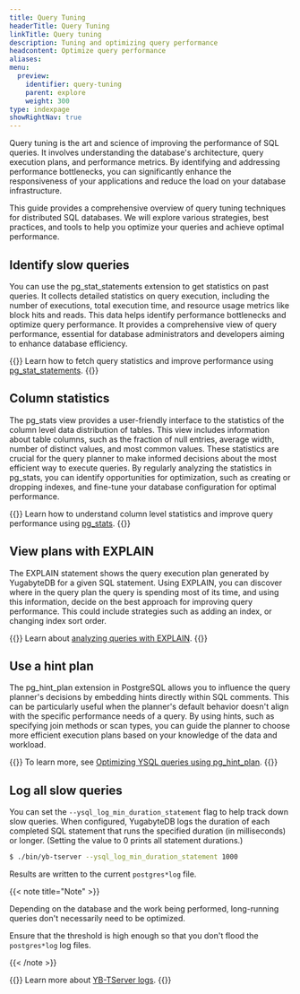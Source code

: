 ```yaml
---
title: Query Tuning
headerTitle: Query Tuning
linkTitle: Query tuning
description: Tuning and optimizing query performance
headcontent: Optimize query performance
aliases:
menu:
  preview:
    identifier: query-tuning
    parent: explore
    weight: 300
type: indexpage
showRightNav: true
---
```


Query tuning is the art and science of improving the performance of SQL queries. It involves understanding the database's architecture, query execution plans, and performance metrics. By identifying and addressing performance bottlenecks, you can significantly enhance the responsiveness of your applications and reduce the load on your database infrastructure.

This guide provides a comprehensive overview of query tuning techniques for distributed SQL databases. We will explore various strategies, best practices, and tools to help you optimize your queries and achieve optimal performance.

## Identify slow queries

You can use the pg_stat_statements extension to get statistics on past queries. It collects detailed statistics on query execution, including the number of executions, total execution time, and resource usage metrics like block hits and reads. This data helps identify performance bottlenecks and optimize query performance. It provides a comprehensive view of query performance, essential for database administrators and developers aiming to enhance database efficiency.

{{<lead link="./pg-stat-statements/">}}
Learn how to fetch query statistics and improve performance using [pg_stat_statements](./pg-stat-statements/).
{{</lead>}}

## Column statistics

The pg_stats view provides a user-friendly interface to the statistics of the column level data distribution of tables. This view includes information about table columns, such as the fraction of null entries, average width, number of distinct values, and most common values. These statistics are crucial for the query planner to make informed decisions about the most efficient way to execute queries. By regularly analyzing the statistics in pg_stats, you can identify opportunities for optimization, such as creating or dropping indexes, and fine-tune your database configuration for optimal performance.

{{<lead link="./pg-stats/">}}
Learn how to understand column level statistics and improve query performance using [pg_stats](./pg-stats/).
{{</lead>}}

## View plans with EXPLAIN

The EXPLAIN statement shows the query execution plan generated by YugabyteDB for a given SQL statement. Using EXPLAIN, you can discover where in the query plan the query is spending most of its time, and using this information, decide on the best approach for improving query performance. This could include strategies such as adding an index, or changing index sort order.

{{<lead link="./explain-analyze/">}}
Learn about [analyzing queries with EXPLAIN](./explain-analyze/).
{{</lead>}}

## Use a hint plan

The pg_hint_plan extension in PostgreSQL allows you to influence the query planner's decisions by embedding hints directly within SQL comments. This can be particularly useful when the planner's default behavior doesn't align with the specific performance needs of a query. By using hints, such as specifying join methods or scan types, you can guide the planner to choose more efficient execution plans based on your knowledge of the data and workload.

{{<lead link="./pg-hint-plan/">}}
To learn more, see [Optimizing YSQL queries using pg_hint_plan](./pg-hint-plan/).
{{</lead>}}

## Log all slow queries

You can set the `--ysql_log_min_duration_statement` flag to help track down slow queries. When configured, YugabyteDB logs the duration of each completed SQL statement that runs the specified duration (in milliseconds) or longer. (Setting the value to 0 prints all statement durations.)

```sh
$ ./bin/yb-tserver --ysql_log_min_duration_statement 1000
```

Results are written to the current `postgres*log` file.

{{< note title="Note" >}}

Depending on the database and the work being performed, long-running queries don't necessarily need to be optimized.

Ensure that the threshold is high enough so that you don't flood the `postgres*log` log files.

{{< /note >}}

{{<lead link="/preview/troubleshoot/nodes/check-logs/#yb-tserver-logs">}}
Learn more about [YB-TServer logs](/preview/troubleshoot/nodes/check-logs/#yb-tserver-logs).
{{</lead>}}